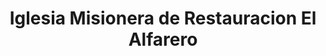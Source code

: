 ---
title: "Iglesia Misionera de Restauracion El Alfarero"
url: /san-jose/iglesia-misionera-de-restauracion-el-alfarero/
shop: Religion
---